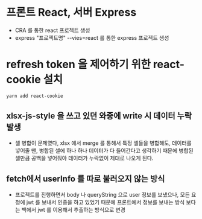 # 프론트 React, 서버 Express

- CRA 를 통한 react 프로젝트 생성
- express "프로젝트명" --vies=react 를 통한 express 프로젝트 생성

# refresh token 을 제어하기 위한 react-cookie 설치

```
yarn add react-cookie
```

## xlsx-js-style 을 쓰고 있던 와중에 write 시 데이터 누락 발생

- 셀 병합이 문제였다, xlsx 에서 merge 를 통해서 특정 셀들을 병합해도, 데이터를 넣어줄 땐, 병합된 셀에 하나 하나 데이터가 
다 들어간다고 생각하기 때문에 병합된 셀만큼 공백을 넣어줘야 데이터가 누락없이 제대로 나오게 된다.

## fetch에서 userInfo 를 따로 불러오지 않는 방식

- 프로젝트를 진행하면서 body 나 queryString 으로 user 정보를 보냈으나,
모든 요청에 jwt 를 보내서 인증을 하고 있었기 때문에 프론트에서 정보를 보내는 방식
보다는 백에서 jwt 를 이용해서 추출하는 방식으로 변경